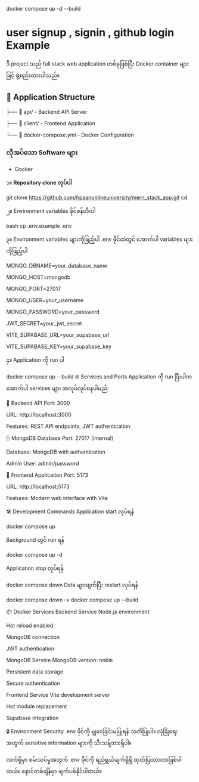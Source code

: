 docker compose up -d --build



# user signup , signin , github login Example


ဒီ project သည် full stack web application တစ်ခုဖြစ်ပြီး Docker container များဖြင့် ဖွဲ့စည်းထားပါသည်။

## 🚀 Application Structure
├── 📁 api/ - Backend API Server

├── 📁 client/ - Frontend Application

└── 🐳 docker-compose.yml - Docker Configuration



### လိုအပ်သော Software များ
- Docker





၁။ **Repository clone လုပ်ပါ**

git clone https://github.com/hpaanonlineuniversity/mern_stack_app.git
cd <project-folder>






၂။ Environment variables ဖိုင်ဖန်တီးပါ

bash
cp .env.example .env






၃။ Environment variables များကိုဖြည့်ပါ
.env ဖိုင်ထဲတွင် အောက်ပါ variables များကိုဖြည့်ပါ


MONGO_DBNAME=your_database_name

MONGO_HOST=mongodb

MONGO_PORT=27017

MONGO_USER=your_username

MONGO_PASSWORD=your_password

JWT_SECRET=your_jwt_secret

VITE_SUPABASE_URL=your_supabase_url

VITE_SUPABASE_KEY=your_supabase_key







၄။ Application ကို run ပါ


docker compose up --build
🌐 Services and Ports
Application ကို run ပြီးပါက အောက်ပါ services များ အလုပ်လုပ်နေပါမည်:

🔧 Backend API
Port: 3000

URL: http://localhost:3000

Features: REST API endpoints, JWT authentication

🗄️ MongoDB Database
Port: 27017 (internal)

Database: MongoDB with authentication

Admin User: admin/password

🎨 Frontend Application
Port: 5173

URL: http://localhost:5173

Features: Modern web interface with Vite

🛠️ Development Commands
Application start လုပ်ရန်

docker compose up

Background တွင် run ရန်

docker compose up -d

Application stop လုပ်ရန်

docker compose down
Data များဖျက်ပြီး restart လုပ်ရန်

docker compose down -v
docker compose up --build


📦 Docker Services
Backend Service
Node.js environment

Hot reload enabled

MongoDB connection

JWT authentication

MongoDB Service
MongoDB version: noble

Persistent data storage

Secure authentication

Frontend Service
Vite development server

Hot module replacement

Supabase integration

🔒 Environment Security
.env ဖိုင်ကို မျှဝေခြင်းမပြုရန် သတိပြုပါ။ လုံခြုံရေးအတွက် sensitive information များကို သီးသန့်ထားရှိပါ။

လက်ရှိမှာ စမ်းသပ်မှုအတွက် .env ဖိုင်ကို ရည်ရွယ်ချက်ရှိရှိ ထုတ်ပြထားတာဖြစ်ပါတယ်။ နောင်တစ်ချိန်မှာ ဖျက်ပစ်နိုင်ပါတယ်။

